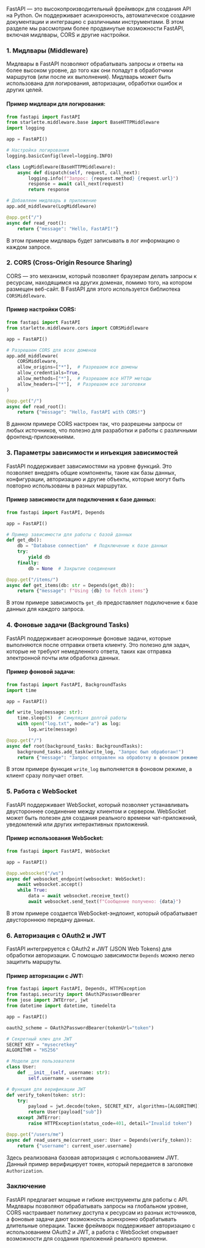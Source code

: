 FastAPI — это высокопроизводительный фреймворк для создания API на Python. Он поддерживает асинхронность, автоматическое создание документации и интеграцию с различными инструментами. В этом разделе мы рассмотрим более продвинутые возможности FastAPI, включая мидлвары, CORS и другие настройки.

### 1. Мидлвары (Middleware)

Мидлвары в FastAPI позволяют обрабатывать запросы и ответы на более высоком уровне, до того как они попадут в обработчики маршрутов (или после их выполнения). Мидлварь может быть использована для логирования, авторизации, обработки ошибок и других целей.

#### Пример мидлвари для логирования:
```python
from fastapi import FastAPI
from starlette.middleware.base import BaseHTTPMiddleware
import logging

app = FastAPI()

# Настройка логирования
logging.basicConfig(level=logging.INFO)

class LogMiddleware(BaseHTTPMiddleware):
    async def dispatch(self, request, call_next):
        logging.info(f"Запрос: {request.method} {request.url}")
        response = await call_next(request)
        return response

# Добавляем мидлварь в приложение
app.add_middleware(LogMiddleware)

@app.get("/")
async def read_root():
    return {"message": "Hello, FastAPI!"}
````

В этом примере мидлварь будет записывать в лог информацию о каждом запросе.

### 2. CORS (Cross-Origin Resource Sharing)

CORS — это механизм, который позволяет браузерам делать запросы к ресурсам, находящимся на других доменах, помимо того, на котором размещен веб-сайт. В FastAPI для этого используется библиотека `CORSMiddleware`.

#### Пример настройки CORS:

```python
from fastapi import FastAPI
from starlette.middleware.cors import CORSMiddleware

app = FastAPI()

# Разрешаем CORS для всех доменов
app.add_middleware(
    CORSMiddleware,
    allow_origins=["*"],  # Разрешаем все домены
    allow_credentials=True,
    allow_methods=["*"],  # Разрешаем все HTTP методы
    allow_headers=["*"],  # Разрешаем все заголовки
)

@app.get("/")
async def read_root():
    return {"message": "Hello, FastAPI with CORS!"}
```

В данном примере CORS настроен так, что разрешены запросы от любых источников, что полезно для разработки и работы с различными фронтенд-приложениями.

### 3. Параметры зависимости и инъекция зависимостей

FastAPI поддерживает зависимостями на уровне функций. Это позволяет внедрять общие компоненты, такие как базы данных, конфигурации, авторизацию и другие объекты, которые могут быть повторно использованы в разных маршрутах.

#### Пример зависимости для подключения к базе данных:

```python
from fastapi import FastAPI, Depends

app = FastAPI()

# Пример зависимости для работы с базой данных
def get_db():
    db = "Database connection"  # Подключение к базе данных
    try:
        yield db
    finally:
        db = None  # Закрытие соединения

@app.get("/items/")
async def get_items(db: str = Depends(get_db)):
    return {"message": f"Using {db} to fetch items"}
```

В этом примере зависимость `get_db` предоставляет подключение к базе данных для каждого запроса.

### 4. Фоновые задачи (Background Tasks)

FastAPI поддерживает асинхронные фоновые задачи, которые выполняются после отправки ответа клиенту. Это полезно для задач, которые не требуют немедленного ответа, таких как отправка электронной почты или обработка данных.

#### Пример фоновой задачи:

```python
from fastapi import FastAPI, BackgroundTasks
import time

app = FastAPI()

def write_log(message: str):
    time.sleep(5)  # Симуляция долгой работы
    with open("log.txt", mode="a") as log:
        log.write(message)

@app.get("/")
async def root(background_tasks: BackgroundTasks):
    background_tasks.add_task(write_log, "Запрос был обработан!")
    return {"message": "Запрос отправлен на обработку в фоновом режиме."}
```

В этом примере функция `write_log` выполняется в фоновом режиме, а клиент сразу получает ответ.

### 5. Работа с WebSocket

FastAPI поддерживает WebSocket, который позволяет устанавливать двустороннее соединение между клиентом и сервером. WebSocket может быть полезен для создания реального времени чат-приложений, уведомлений или других интерактивных приложений.

#### Пример использования WebSocket:

```python
from fastapi import FastAPI, WebSocket

app = FastAPI()

@app.websocket("/ws")
async def websocket_endpoint(websocket: WebSocket):
    await websocket.accept()
    while True:
        data = await websocket.receive_text()
        await websocket.send_text(f"Сообщение получено: {data}")
```

В этом примере создается WebSocket-эндпоинт, который обрабатывает двустороннюю передачу данных.

### 6. Авторизация с OAuth2 и JWT

FastAPI интегрируется с OAuth2 и JWT (JSON Web Tokens) для обработки авторизации. С помощью зависимости `Depends` можно легко защитить маршруты.

#### Пример авторизации с JWT:

```python
from fastapi import FastAPI, Depends, HTTPException
from fastapi.security import OAuth2PasswordBearer
from jose import JWTError, jwt
from datetime import datetime, timedelta

app = FastAPI()

oauth2_scheme = OAuth2PasswordBearer(tokenUrl="token")

# Секретный ключ для JWT
SECRET_KEY = "mysecretkey"
ALGORITHM = "HS256"

# Модели для пользователя
class User:
    def __init__(self, username: str):
        self.username = username

# Функция для верификации JWT
def verify_token(token: str):
    try:
        payload = jwt.decode(token, SECRET_KEY, algorithms=[ALGORITHM])
        return User(payload["sub"])
    except JWTError:
        raise HTTPException(status_code=401, detail="Invalid token")

@app.get("/users/me")
async def read_users_me(current_user: User = Depends(verify_token)):
    return {"username": current_user.username}
```

Здесь реализована базовая авторизация с использованием JWT. Данный пример верифицирует токен, который передается в заголовке `Authorization`.

### Заключение

FastAPI предлагает мощные и гибкие инструменты для работы с API. Мидлвары позволяют обрабатывать запросы на глобальном уровне, CORS настраивает политику доступа к ресурсам из разных источников, а фоновые задачи дают возможность асинхронно обрабатывать длительные операции. Также фреймворк поддерживает авторизацию с использованием OAuth2 и JWT, а работа с WebSocket открывает возможности для создания приложений реального времени.